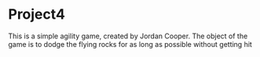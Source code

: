 Project4
========

This is a simple agility game, created by Jordan Cooper. The object of the game is to dodge the flying rocks for as long as possible without getting hit
